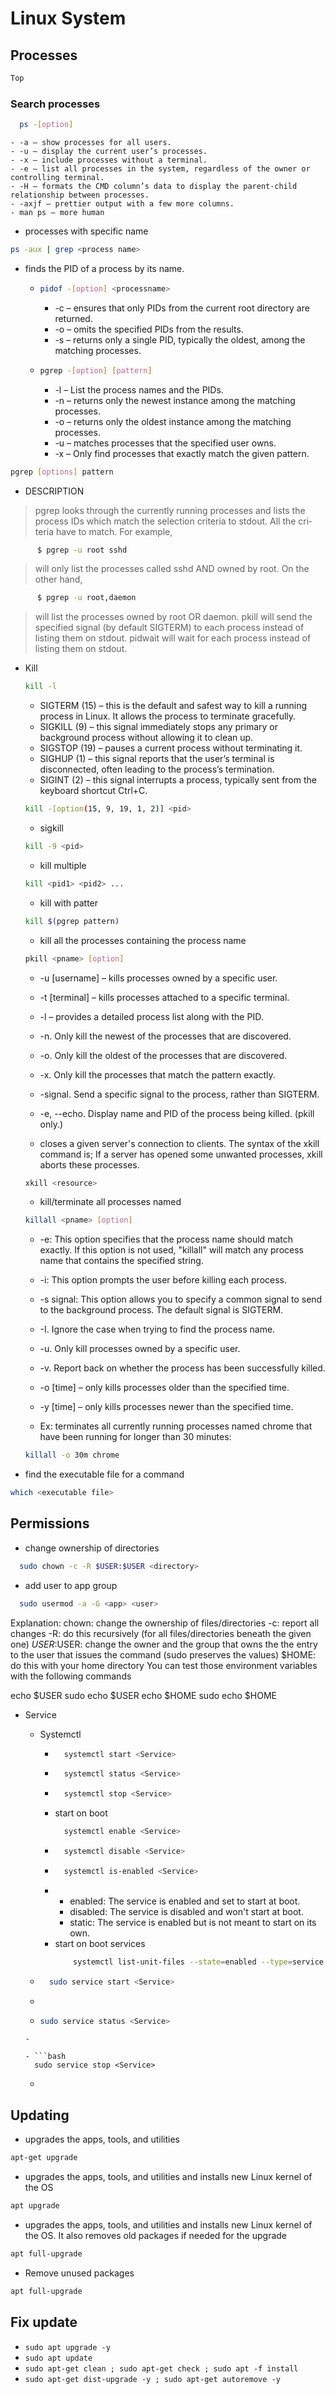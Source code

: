# Linux System

## Processes
```bash
Top 
```
###  Search processes
  ```bash
    ps -[option]
  ```
    - -a – show processes for all users.
    - -u – display the current user’s processes.
    - -x – include processes without a terminal.
    - -e – list all processes in the system, regardless of the owner or controlling terminal. 
    - -H – formats the CMD column’s data to display the parent-child relationship between processes.
    - -axjf – prettier output with a few more columns.
    - man ps – more human
  
  - processes with specific name
  ```bash
  ps -aux | grep <process name>
  ```
  - finds the PID of a process by its name.
    - ```bash
      pidof -[option] <processname>
      ```
      - -c – ensures that only PIDs from the current root directory are returned.
      - -o – omits the specified PIDs from the results.
      - -s – returns only a single PID, typically the oldest, among the matching processes.
  
  
    - ```bash
      pgrep -[option] [pattern]
      ```
      - -l – List the process names and the PIDs.
      - -n – returns only the newest instance among the matching processes. 
      - -o – returns only the oldest instance among the matching processes.
      - -u – matches processes that the specified user owns.
      - -x – Only find processes that exactly match the given pattern.

```bash 
pgrep [options] pattern
```
- DESCRIPTION
> pgrep looks through the  currently  running  processes  and  lists  the
>process IDs which match the selection criteria to stdout.  All the cri‐
>teria have to match.  For example,
```bash
      $ pgrep -u root sshd
```
> will only list the processes called sshd AND owned  by  root.   On  the
> other hand,
```bash
      $ pgrep -u root,daemon
```
> will list the processes owned by root OR daemon.
> pkill  will  send  the  specified  signal  (by default SIGTERM) to each
>process instead of listing them on stdout.
>pidwait will wait for each process instead of listing them on stdout.



- Kill
  ```bash
  kill -l
  ```
    - SIGTERM (15) – this is the default and safest way to kill a running process in Linux. It allows the process to terminate gracefully.
    - SIGKILL (9) – this signal immediately stops any primary or background process without allowing it to clean up.
    - SIGSTOP (19) – pauses a current process without terminating it.
    - SIGHUP (1) – this signal reports that the user’s terminal is disconnected, often leading to the process’s termination.
    - SIGINT (2) – this signal interrupts a process, typically sent from the keyboard shortcut Ctrl+C.

  ```bash
  kill -[option(15, 9, 19, 1, 2)] <pid>
  ```
  - sigkill
  ```bash
  kill -9 <pid>
  ```

  - kill multiple
  ```bash
  kill <pid1> <pid2> ...
  ```

  - kill with patter
  ```bash
  kill $(pgrep pattern)
  ```

  - kill all the processes containing the process name <pname>
  ```bash
  pkill <pname> [option]
  ```
    - -u [username] – kills processes owned by a specific user.
    - -t [terminal] – kills processes attached to a specific terminal.
    - -l – provides a detailed process list along with the PID.
    - -n. Only kill the newest of the processes that are discovered.
    - -o. Only kill the oldest of the processes that are discovered.
    - -x. Only kill the processes that match the pattern exactly.
    - -signal. Send a specific signal to the process, rather than SIGTERM.
    - -e, --echo. Display name and PID of the process being killed.  (pkill only.)

  - closes a given server's connection to clients. The syntax of the xkill command is;
  If a server has opened some unwanted processes, xkill aborts these processes.
  ```bash
  xkill <resource>
  ```

  - kill/terminate all processes named <pname>
  ```bash
  killall <pname> [option]
  ```
  - -e: This option specifies that the process name should match exactly. If this option is not used, "killall" will match any process name that contains the specified string.
  - -i: This option prompts the user before killing each process.
  - -s signal: This option allows you to specify a common signal to send to the background process. The default signal is SIGTERM.
  - -I. Ignore the case when trying to find the process name.
  - -u. Only kill processes owned by a specific user.
  - -v. Report back on whether the process has been successfully killed.
  - -o [time] – only kills processes older than the specified time.
  - -y [time] – only kills processes newer than the specified time.

  - Ex: terminates all currently running processes named chrome that have been running for longer than 30 minutes:
  ```bash
  killall -o 30m chrome
  ```

- find the executable file for a command
```bash
which <executable file>
```
## Permissions
- change ownership of directories
```bash
  sudo chown -c -R $USER:$USER <directory>
```
- add user to app group
```bash
  sudo usermod -a -G <app> <user>
```
Explanation:
chown: change the ownership of files/directories
-c: report all changes
-R: do this recursively (for all files/directories beneath the given one)
$USER:$USER: change the owner and the group that owns the the entry to the user that issues the command (sudo preserves the values)
$HOME: do this with your home directory
You can test those environment variables with the following commands

echo $USER
sudo echo $USER
echo $HOME
sudo echo $HOME


- Service
  - Systemctl
    - ```bash 
        systemctl start <Service> 
      ```
    - ```bash 
        systemctl status <Service> 
      ```
    - ```bash 
        systemctl stop <Service> 
      ```
    - start on boot 
      ```bash 
        systemctl enable <Service> 
      ```
    - ```bash 
        systemctl disable <Service> 
      ```
    - ```bash 
        systemctl is-enabled <Service>
      ```
    - 
        - enabled: The service is enabled and set to start at boot.
        - disabled: The service is disabled and won't start at boot.
        - static: The service is enabled but is not meant to start on its own.
    - start on boot services 
      ```bash 
          systemctl list-unit-files --state=enabled --type=service
      ```

  - ```bash 
      sudo service start <Service>
    ```
  - 

  - ```bash 
    sudo service status <Service>
  ```
  - 

  - ```bash 
    sudo service stop <Service>
  ```
  - 

## Updating
- upgrades the apps, tools, and utilities
```bash
apt-get upgrade
```
-  upgrades the apps, tools, and utilities and installs new Linux kernel of the OS
```bash
apt upgrade
```
- upgrades the apps, tools, and utilities and installs new Linux kernel of the OS. It also removes old packages if needed for the upgrade
```bash
apt full-upgrade
```
- Remove unused packages
```bash
apt full-upgrade
```

## Fix update
- ` sudo apt upgrade -y `
- ` sudo apt update `
- ` sudo apt-get clean ; sudo apt-get check ; sudo apt -f install `
- ` sudo apt-get dist-upgrade -y ; sudo apt-get autoremove -y `
 